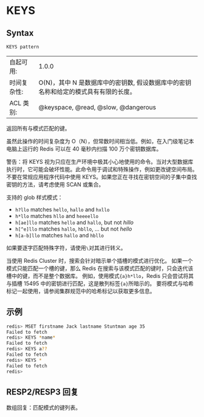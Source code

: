 # KEYS

## Syntax

```sh
KEYS pattern
```

|             |                                                                                     |
| ----------- | ----------------------------------------------------------------------------------- |
| 自起可用:   | 1.0.0                                                                               |
| 时间复杂性: | O(N)，其中 N 是数据库中的密钥数, 假设数据库中的密钥名称和给定的模式具有有限的长度。 |
| ACL 类别:   | @keyspace, @read, @slow, @dangerous                                                 |

返回所有与模式匹配的键。

虽然此操作的时间复杂度为 O（N），但常数时间相当低。例如，在入门级笔记本电脑上运行的 Redis 可以在 40 毫秒内扫描 100 万个密钥数据库。

警告：将 KEYS 视为只应在生产环境中极其小心地使用的命令。当对大型数据库执行时，它可能会破坏性能。此命令用于调试和特殊操作，例如更改键空间布局。不要在常规应用程序代码中使用 KEYS。如果您正在寻找在密钥空间的子集中查找密钥的方法，请考虑使用 SCAN 或集合。

支持的 glob 样式模式：

- `h?llo` matches `hello`, `hallo` and `hxllo`
- `h*llo` matches `hllo` and `heeeello`
- `h[ae]llo` matches `hello` and `hallo`, but not _hillo_
- `h[^e]llo` matches `hallo`, `hbllo`, ... but not _hello_
- `h[a-b]llo` matches `hallo` and `hbllo`

如果要逐字匹配特殊字符，请使用`\`对其进行转义。

当使用 Redis Cluster 时，搜索会针对暗示单个插槽的模式进行优化。
如果一个模式只能匹配一个槽的键，那么 Redis 在搜索与该模式匹配的键时，只会迭代该槽中的键，而不是整个数据库。
例如，使用模式`{a}h*llo`，Redis 只会尝试将其与插槽 15495 中的密钥进行匹配，这是散列标签`{a}`所暗示的。
要将模式与哈希标记一起使用，请参阅集群规范中的哈希标记以获取更多信息。

## 示例

```sh
redis> MSET firstname Jack lastname Stuntman age 35
Failed to fetch
redis> KEYS *name*
Failed to fetch
redis> KEYS a??
Failed to fetch
redis> KEYS *
Failed to fetch
redis>
```

## RESP2/RESP3 回复

数组回复：匹配模式的键列表。
